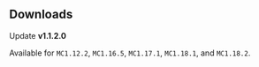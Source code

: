 ## Downloads

Update **v1.1.2.0**

Available for `MC1.12.2`, `MC1.16.5`, `MC1.17.1`, `MC1.18.1`, and `MC1.18.2`.